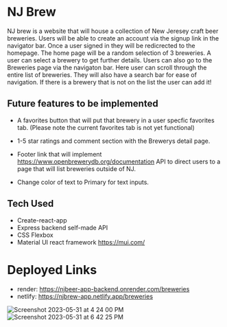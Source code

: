 # NJ Brew 

NJ brew is a website that will house a collection of New Jeresey craft beer breweries. Users will be able to create an account via the signup link in the navigator bar. Once a user signed in they will be redicrected to the homepage. The home page will be a random selection of 3 breweries. A user can select a brewery to get further details. Users can also go to the Breweries page via the navigaton bar. Here user can scroll through the entire list of breweries. They will also have a search bar for ease of navigation. If there is a brewery that is not on the list the user can add it! 

## Future features to be implemented
 * A favorites button that will put that brewery in a user specfic favorites tab. (Please note the current favorites tab is not yet functional)

 * 1-5 star ratings and comment section with the Brewerys detail page.

 * Footer link that will implement https://www.openbrewerydb.org/documentation API to direct users to a page that will list breweries outside of NJ. 

 * Change color of text to Primary for text inputs. 

 ## Tech Used

 * Create-react-app
 * Express backend self-made API
 * CSS Flexbox
 * Material UI react framework https://mui.com/

 # Deployed Links

 * render: https://njbeer-app-backend.onrender.com/breweries
 * netlify: https://njbrew-app.netlify.app/breweries


![Screenshot 2023-05-31 at 4 24 00 PM](https://github.com/Signal-flow12/NJBrew-App-Frontend/assets/122571827/72201066-f6a3-41f1-9096-ab648c7c06cb)
![Screenshot 2023-05-31 at 6 42 25 PM](https://github.com/Signal-flow12/NJBrew-App-Frontend/assets/122571827/aee6d69e-ed51-4bb9-af8a-450bc2945749)
